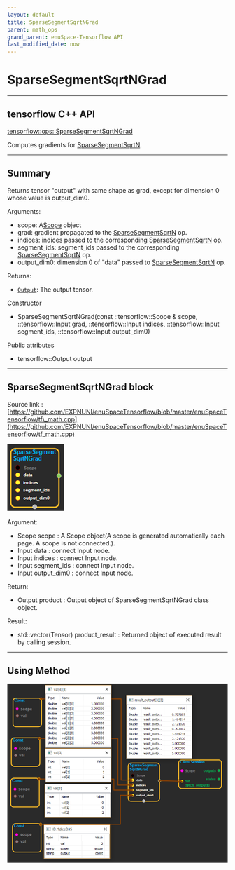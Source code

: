 ```yaml
--- 
layout: default 
title: SparseSegmentSqrtNGrad 
parent: math_ops 
grand_parent: enuSpace-Tensorflow API 
last_modified_date: now 
--- 
```


# SparseSegmentSqrtNGrad

---

## tensorflow C++ API

[tensorflow::ops::SparseSegmentSqrtNGrad](https://www.tensorflow.org/api_docs/cc/class/tensorflow/ops/sparse-segment-sqrt-n-grad)

Computes gradients for [SparseSegmentSqrtN](https://www.tensorflow.org/api_docs/cc/class/tensorflow/ops/sparse-segment-sqrt-n.html#classtensorflow_1_1ops_1_1_sparse_segment_sqrt_n).

---

## Summary

Returns tensor "output" with same shape as grad, except for dimension 0 whose value is output\_dim0.

Arguments:

* scope: A[Scope](https://www.tensorflow.org/api_docs/cc/class/tensorflow/scope.html#classtensorflow_1_1_scope) object
* grad: gradient propagated to the [SparseSegmentSqrtN](https://www.tensorflow.org/api_docs/cc/class/tensorflow/ops/sparse-segment-sqrt-n.html#classtensorflow_1_1ops_1_1_sparse_segment_sqrt_n) op.
* indices: indices passed to the corresponding [SparseSegmentSqrtN](https://www.tensorflow.org/api_docs/cc/class/tensorflow/ops/sparse-segment-sqrt-n.html#classtensorflow_1_1ops_1_1_sparse_segment_sqrt_n) op.
* segment\_ids: segment\_ids passed to the corresponding [SparseSegmentSqrtN](https://www.tensorflow.org/api_docs/cc/class/tensorflow/ops/sparse-segment-sqrt-n.html#classtensorflow_1_1ops_1_1_sparse_segment_sqrt_n) op.
* output\_dim0: dimension 0 of "data" passed to [SparseSegmentSqrtN](https://www.tensorflow.org/api_docs/cc/class/tensorflow/ops/sparse-segment-sqrt-n.html#classtensorflow_1_1ops_1_1_sparse_segment_sqrt_n) op.

Returns:

* [`Output`](https://www.tensorflow.org/api_docs/cc/class/tensorflow/output.html#classtensorflow_1_1_output): The output tensor.

Constructor

* SparseSegmentSqrtNGrad\(const ::tensorflow::Scope & scope, ::tensorflow::Input grad, ::tensorflow::Input indices, ::tensorflow::Input segment\_ids, ::tensorflow::Input output\_dim0\) 

Public attributes

* tensorflow::Output output 

---

## SparseSegmentSqrtNGrad block

Source link : [https://github.com/EXPNUNI/enuSpaceTensorflow/blob/master/enuSpaceTensorflow/tf\_math.cpp](https://github.com/EXPNUNI/enuSpaceTensorflow/blob/master/enuSpaceTensorflow/tf_math.cpp)

![](./assets/math_SparseSegmentSqrtNGrad_Symbol.png)

Argument:

* Scope scope : A Scope object\(A scope is generated automatically each page. A scope is not connected.\).
* Input data : connect  Input node.
* Input indices : connect  Input node.
* Input segment\_ids : connect Input node.
* Input output\_dim0 : connect Input node.

Return:

* Output product : Output object of SparseSegmentSqrtNGrad class object. 

Result:

* std::vector\(Tensor\) product\_result : Returned object of executed result by calling session.

---

## Using Method

![](./assets/math_SparseSegmentSqrtNGrad_Method.png)

